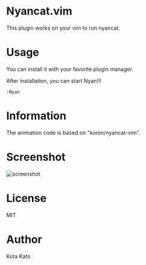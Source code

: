 # Nyancat.vim

This plugin works on your vim to run nyancat.

# Usage

You can install it with your favorite plugin manager.

After installation, you can start Nyan!!!
```
:Nyan
```

# Information

The animation code is based on "koron/nyancat-vim".

# Screenshot

![screenshot](https://raw.githubusercontent.com/kato-k/assets/master/render1595597610318.gif)

# License

MIT

# Author

Kota Kato
